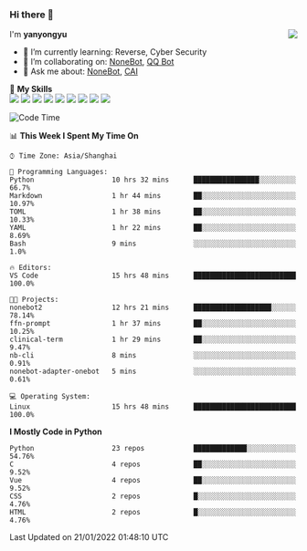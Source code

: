 ### Hi there 👋

<a href="#">
  <img align="right" src="https://github-readme-stats.vercel.app/api?username=yanyongyu&count_private=true&show_icons=true&bg_color=15,f2f7fd,E0EAFC" />
</a>

I'm **yanyongyu**

- 🌱 I’m currently learning: Reverse, Cyber Security
- 👯 I’m collaborating on: [NoneBot](https://github.com/nonebot), [QQ Bot](https://github.com/Mrs4s/go-cqhttp)
- 💬 Ask me about: [NoneBot](https://github.com/nonebot), [CAI](https://github.com/cscs181/CAI)

🌟 **My Skills**  
![](https://img.shields.io/badge/-Python-3e74a2?style=flat-square&logo=Python&logoColor=fff)
![](https://img.shields.io/badge/-Node.js-339933?style=flat-square&logo=Node.js&logoColor=fff)
![](https://img.shields.io/badge/-Vue-4fc08d?style=flat-square&logo=Vue.js&logoColor=fff)
![](https://img.shields.io/badge/-React-2d98ce?style=flat-square&logo=React&logoColor=fff)
![](https://img.shields.io/badge/-Docker-2496ED?style=flat-square&logo=Docker&logoColor=fff)
![](https://img.shields.io/badge/-Linux-000000?style=flat-square&logo=Linux&logoColor=fff)
![](https://img.shields.io/badge/-MySQL-4479A1?style=flat-square&logo=MySQL&logoColor=fff)
![](https://img.shields.io/badge/-Redis-DC382D?style=flat-square&logo=Redis&logoColor=fff)
![](https://img.shields.io/badge/-MongoDB-47A248?style=flat-square&logo=MongoDB&logoColor=fff)

<!--START_SECTION:waka-->
![Code Time](http://img.shields.io/badge/Code%20Time-2%2C039%20hrs%209%20mins-blue)

📊 **This Week I Spent My Time On** 

```text
⌚︎ Time Zone: Asia/Shanghai

💬 Programming Languages: 
Python                   10 hrs 32 mins      ████████████████░░░░░░░░░   66.7% 
Markdown                 1 hr 44 mins        ██░░░░░░░░░░░░░░░░░░░░░░░   10.97% 
TOML                     1 hr 38 mins        ██░░░░░░░░░░░░░░░░░░░░░░░   10.33% 
YAML                     1 hr 22 mins        ██░░░░░░░░░░░░░░░░░░░░░░░   8.69% 
Bash                     9 mins              ░░░░░░░░░░░░░░░░░░░░░░░░░   1.0%

🔥 Editors: 
VS Code                  15 hrs 48 mins      █████████████████████████   100.0%

🐱‍💻 Projects: 
nonebot2                 12 hrs 21 mins      ███████████████████░░░░░░   78.14% 
ffn-prompt               1 hr 37 mins        ██░░░░░░░░░░░░░░░░░░░░░░░   10.25% 
clinical-term            1 hr 29 mins        ██░░░░░░░░░░░░░░░░░░░░░░░   9.47% 
nb-cli                   8 mins              ░░░░░░░░░░░░░░░░░░░░░░░░░   0.91% 
nonebot-adapter-onebot   5 mins              ░░░░░░░░░░░░░░░░░░░░░░░░░   0.61%

💻 Operating System: 
Linux                    15 hrs 48 mins      █████████████████████████   100.0%

```

**I Mostly Code in Python** 

```text
Python                   23 repos            █████████████░░░░░░░░░░░░   54.76% 
C                        4 repos             ██░░░░░░░░░░░░░░░░░░░░░░░   9.52% 
Vue                      4 repos             ██░░░░░░░░░░░░░░░░░░░░░░░   9.52% 
CSS                      2 repos             █░░░░░░░░░░░░░░░░░░░░░░░░   4.76% 
HTML                     2 repos             █░░░░░░░░░░░░░░░░░░░░░░░░   4.76%

```



 Last Updated on 21/01/2022 01:48:10 UTC
<!--END_SECTION:waka-->

